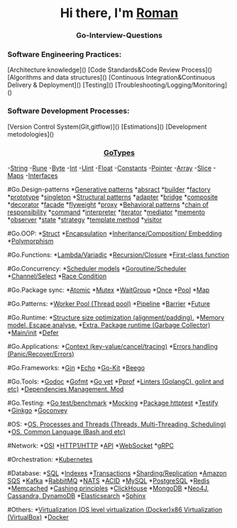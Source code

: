<h1 align="center">Hi there, I'm <a href="https://github.com/Amoremori" target="_blank">Roman</a></h1>

<h3 align="center">Go-Interview-Questions</h3>

<h3>Software Engineering Practices:</h3>
[Architecture knowledge]()
[Code Standards&Code Review Process]()
[Algorithms and data structures]()
[Continuous Integration&Continuous Delivery & Deployment]()
[Testing]()
[Troubleshooting/Logging/Monitoring]()

<h3>Software Development Processes:</h3>
[Version Control System(Git,gitflow)]()
[Estimations]()
[Development metodologies]()


<h3 align="center"><a href="https://github.com/Amoremori/GoInterview/tree/main/go/go_types" target="_blank">GoTypes</a></h3>

<span style="white-space: pre-line">-[String](https://github.com/Amoremori/GoInterview/blob/main/go/go_types/string.go)</span>
<span style="white-space: pre-line">-[Rune](https://github.com/Amoremori/GoInterview/blob/main/go/go_types/rune.go)</span>
<span style="white-space: pre-line">-[Byte](https://github.com/Amoremori/GoInterview/blob/main/go/go_types/byte.go)</span>
<span style="white-space: pre-line">-[Int](https://github.com/Amoremori/GoInterview/blob/main/go/go_types/int.go)</span>
<span style="white-space: pre-line">-[Uint](https://github.com/Amoremori/GoInterview/blob/main/go/go_types/uint.go)</span>
<span style="white-space: pre-line">-[Float](https://github.com/Amoremori/GoInterview/blob/main/go/go_types/float.go)</span>
<span style="white-space: pre-line">-[Constants](https://github.com/Amoremori/GoInterview/blob/main/go/go_types/constants.go)</span>
<span style="white-space: pre-line">-[Pointer](https://github.com/Amoremori/GoInterview/blob/main/go/go_types/pointer.go)</span>
<span style="white-space: pre-line">-[Array](https://github.com/Amoremori/GoInterview/blob/main/go/go_types/array.go)</span>
<span style="white-space: pre-line">-[Slice](https://github.com/Amoremori/GoInterview/blob/main/go/go_types/slice.go)</span>
<span style="white-space: pre-line">-[Maps](https://github.com/Amoremori/GoInterview/blob/main/go/go_types/maps.go)</span>
<span style="white-space: pre-line">-[Interfaces](https://github.com/Amoremori/GoInterview/blob/main/go/go_types/interfaces.go)</span>

#Go.Design-patterns
*[Generative patterns]()
*[absract]()
*[builder]()
*[factory]()
*[prototype]()
*[singleton]()
*[Structural patterns]()
*[adapter]()
*[bridge]()
*[composite]()
*[decorator]()
*[facade]()
*[flyweight]()
*[proxy]()
*[Behavioral patterns]()
*[chain of responsibility]()
*[command]()
*[interpreter]()
*[iterator]()
*[mediator]()
*[memento]()
*[observer]()
*[state]()
*[strategy]()
*[template method]()
*[visitor]()

#Go.OOP:
*[Struct]()
*[Encapsulation]()
*[Inheritance/Composition/ Embedding]()
*[Polymorphism]()

#Go.Funсtions:
*[Lambda/Variadic]()
*[Recursion/Closure]()
*[First-class function]()

#Go.Concurrency:
*[Scheduler models]()
*[Goroutine/Scheduler]()
*[Channel/Select]()
*[Race Condition]()

#Go.Package sync:
*[Atomic]()
*[Mutex]()
*[WaitGroup]()
*[Once]()
*[Pool]()
*[Map]()

#Go.Patterns:
*[Worker Pool (Thread pool)]()
*[Pipeline]()
*[Barrier]()
*[Future]()

#Go.Runtime:
*[Structure size optimization (alignment/padding).]()
*[Memory model. Escape analyse.]()
*[Extra. Package runtime (Garbage Collector)]()
*[Main/init]()
*[Defer]()

#Go.Applications:
*[Context (key-value/cancel/tracing)]()
*[Errors handling (Panic/Recover/Errors)]()

#Go.Frameworks:
*[Gin]()
*[Echo]()
*[Go-Kit]()
*[Beego]()

#Go.Tools:
*[Godoc]()
*[Gofmt]()
*[Go vet]()
*[Pprof]()
*[Linters (GolangCI, golint and etc)]()
*[Dependencies Management. Mod]()

#Go.Testing:
*[Go test/benchmark]()
*[Mocking]()
*[Package httptest]()
*[Testify]()
*[Ginkgo]()
*[Goconvey]()

#OS:
*[OS. Processes and Threads (Threads, Multi-Threading, Scheduling)]()
*[OS. Common Language (Bash and etc)]()

#Network:
*[OSI]()
*[HTTP1/HTTP]()
*[API]()
*[WebSocket]()
*[gRPC]()

#Orchestration:
*[Kubernetes]()

#Database:
*[SQL]()
*[Indexes]()
*[Transactions]()
*[Sharding/Replication]()
*[Amazon SQS]()
*[Kafka]()
*[RabbitMQ]()
*[NATS]()
*[ACID]()
*[MySQL]()
*[PostgreSQL]()
*[Redis]()
*[Memcached]()
*[Cashing principles]()
*[ClickHouse]()
*[MongoDB]()
*[Neo4J, Cassandra, DynamoDB]()
*[Elasticsearch]()
*[Sphinx]()

#Others:
*[Virtualization (OS level virtualization (Docker)x86 Virtualization (VirtualBox)]()
*[Docker]()